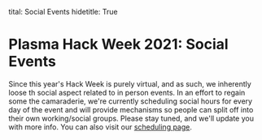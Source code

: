 tital: Social Events
hidetitle: True

# Plasma Hack Week 2021: Social Events

Since this year's Hack Week is purely virtual, and as such, we inherently
loose th social aspect related to in person events.  In an effort to regain
some the camaraderie, we're currently scheduling social hours for every
day of the event and will provide mechanisms so people can split off into
their own working/social groups.  Please stay tuned, and we'll update you
with more info.  You can also visit our [scheduling page](../schedule).
